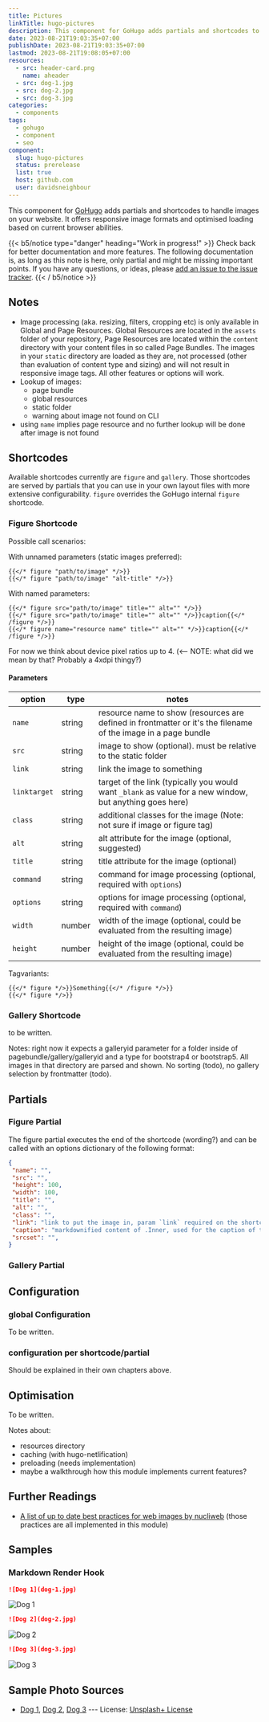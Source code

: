 ```yaml
---
title: Pictures
linkTitle: hugo-pictures
description: This component for GoHugo adds partials and shortcodes to handle images on your website. It offers responsive image formats and optimisgit ed loading based on current browser abilities.
date: 2023-08-21T19:03:35+07:00
publishDate: 2023-08-21T19:03:35+07:00
lastmod: 2023-08-21T19:08:05+07:00
resources:
  - src: header-card.png
    name: aheader
  - src: dog-1.jpg
  - src: dog-2.jpg
  - src: dog-3.jpg
categories:
  - components
tags:
  - gohugo
  - component
  - seo
component:
  slug: hugo-pictures
  status: prerelease
  list: true
  host: github.com
  user: davidsneighbour
---
```


This component for [GoHugo](https://gohugo.io/) adds partials and shortcodes to handle images on your website. It offers responsive image formats and optimised loading based on current browser abilities.

{{< b5/notice type="danger" heading="Work in progress!" >}}
Check back for better documentation and more features. The following documentation is, as long as this note is here, only partial and might be missing important points. If you have any questions, or ideas, please [add an issue to the issue tracker](https://github.com/davidsneighbour/hugo-blockify/issues).
{{< / b5/notice >}}

## Notes

- Image processing (aka. resizing, filters, cropping etc) is only available in Global and Page Resources. Global Resources are located in the `assets` folder of your repository, Page Resources are located within the `content` directory with your content files in so called Page Bundles. The images in your `static` directory are loaded as they are, not processed (other than evaluation of content type and sizing) and will not result in responsive image tags. All other features or options will work.
- Lookup of images:
  - page bundle
  - global resources
  - static folder
  - warning about image not found on CLI
- using `name` implies page resource and no further lookup will be done after image is not found

## Shortcodes

Available shortcodes currently are `figure` and `gallery`. Those shortcodes are served by partials that you can use in your own layout files with more extensive configurability. `figure` overrides the GoHugo internal `figure` shortcode.

### Figure Shortcode

Possible call scenarios:

With unnamed parameters (static images preferred):

```go-html-template
{{</* figure "path/to/image" */>}}
{{</* figure "path/to/image" "alt-title" */>}}
```

With named parameters:

```go-html-template
{{</* figure src="path/to/image" title="" alt="" */>}}
{{</* figure src="path/to/image" title="" alt="" */>}}caption{{</* /figure */>}}
{{</* figure name="resource name" title="" alt="" */>}}caption{{</* /figure */>}}
```

For now we think about device pixel ratios up to 4. (<-- NOTE: what did we mean by that? Probably a 4xdpi thingy?)

#### Parameters

| option | type | notes |
| --- | --- | --- |
| `name` | string | resource name to show (resources are defined in frontmatter or it's the filename of the image in a page bundle |
| `src` | string | image to show (optional). must be relative to the static folder |
| `link` | string | link the image to something |
| `linktarget` | string | target of the link (typically you would want `_blank` as value for a new window, but anything goes here) |
| `class` | string | additional classes for the image (Note: not sure if image or figure tag) |
| `alt` | string | alt attribute for the image (optional, suggested) |
| `title` | string | title attribute for the image (optional) |
| `command` | string | command for image processing (optional, required with `options`) |
| `options` | string | options for image processing (optional, required with `command`) |
| `width` | number | width of the image (optional, could be evaluated from the resulting image) |
| `height` | number | height of the image (optional, could be evaluated from the resulting image) |

Tagvariants:

```go-html-template
{{</* figure */>}}Something{{</* /figure */>}}
{{</* figure */>}}
```

### Gallery Shortcode

to be written.

Notes: right now it expects a galleryid parameter for a folder inside of pagebundle/gallery/galleryid and a type for bootstrap4 or bootstrap5. All images in that directory are parsed and shown. No sorting (todo), no gallery selection by frontmatter (todo).

## Partials

### Figure Partial

The figure partial executes the end of the shortcode (wording?) and can be called with an options dictionary of the following format:

```json { single=true }
{
 "name": "",
 "src": "",
 "height": 100,
 "width": 100,
 "title": "",
 "alt": "",
 "class": "",
 "link": "link to put the image in, param `link` required on the shortcode",
 "caption": "markdownified content of .Inner, used for the caption of the image",
 "srcset": "",
}
```

### Gallery Partial

## Configuration

### global Configuration

To be written.

### configuration per shortcode/partial

Should be explained in their own chapters above.

## Optimisation

To be written.

Notes about:

- resources directory
- caching (with hugo-netlification)
- preloading (needs implementation)
- maybe a walkthrough how this module implements current features?

## Further Readings

- [A list of up to date best practices for web images by nucliweb](https://github.com/nucliweb/image-element) (those practices are all implemented in this module)

## Samples

### Markdown Render Hook

```markdown
![Dog 1](dog-1.jpg)
```

![Dog 1](dog-1.jpg)

```markdown
![Dog 2](dog-2.jpg)
```

![Dog 2](dog-2.jpg)

```markdown
![Dog 3](dog-3.jpg)
```

![Dog 3](dog-3.jpg)

## Sample Photo Sources

- [Dog 1](https://unsplash.com/photos/PjgeDNHhg_8), [Dog 2](https://unsplash.com/photos/itru42lAV6E), [Dog 3](https://unsplash.com/photos/ah63B7-mo3w) --- License: [Unsplash+ License](https://unsplash.com/plus/license)
